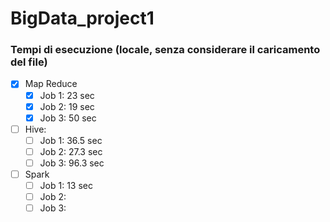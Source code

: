 # BigData_project1


### Tempi di esecuzione (locale, senza considerare il caricamento del file)
- [x] Map Reduce
  - [x] Job 1: 23 sec
  - [x] Job 2: 19 sec
  - [x] Job 3: 50 sec
- [ ] Hive:
  - [ ] Job 1: 36.5 sec
  - [ ] Job 2: 27.3 sec
  - [ ] Job 3: 96.3 sec
- [ ] Spark
  - [ ] Job 1: 13 sec
  - [ ] Job 2: 
  - [ ] Job 3: 
